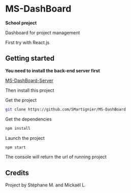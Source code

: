 # MS-DashBoard
 
**School project**

Dashboard for project management

First try with React.js
 
## Getting started

**You need to install the back-end server first**

[MS-DashBoard-Server](https://github.com/SMartignier/MS-DashBoard-Server)

Then install this project

Get the project
```bash
git clone https://github.com/SMartignier/MS-DashBoard
```

Get the dependencies
```bash
npm install
```

Launch the project
```bash
npm start
```

The console will return the url of running project

## Credits

Project by Stéphane M. and Mickaël L.